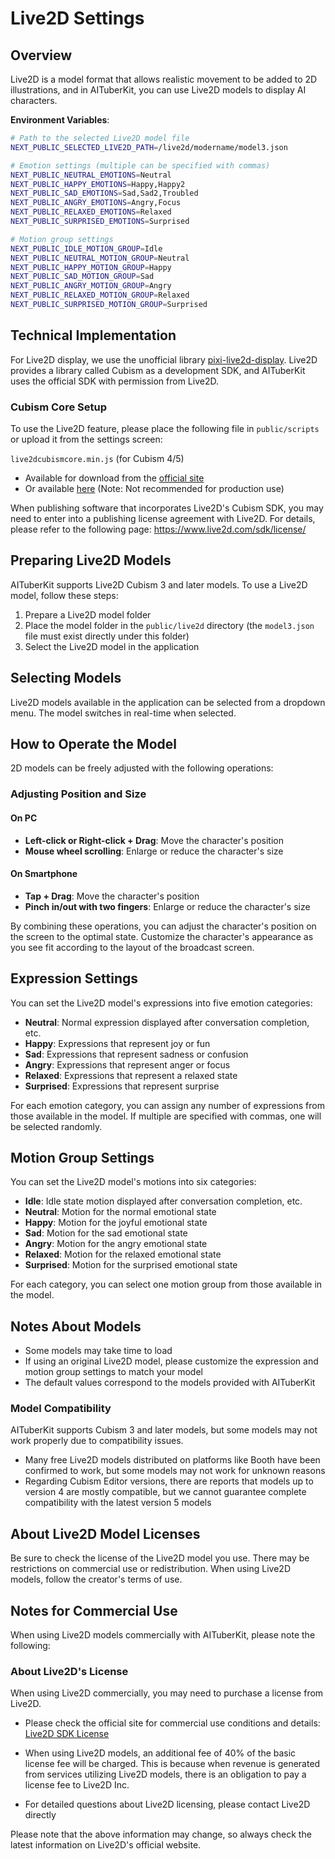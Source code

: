 # Live2D Settings

## Overview

Live2D is a model format that allows realistic movement to be added to 2D illustrations, and in AITuberKit, you can use Live2D models to display AI characters.

**Environment Variables**:

```bash
# Path to the selected Live2D model file
NEXT_PUBLIC_SELECTED_LIVE2D_PATH=/live2d/modername/model3.json

# Emotion settings (multiple can be specified with commas)
NEXT_PUBLIC_NEUTRAL_EMOTIONS=Neutral
NEXT_PUBLIC_HAPPY_EMOTIONS=Happy,Happy2
NEXT_PUBLIC_SAD_EMOTIONS=Sad,Sad2,Troubled
NEXT_PUBLIC_ANGRY_EMOTIONS=Angry,Focus
NEXT_PUBLIC_RELAXED_EMOTIONS=Relaxed
NEXT_PUBLIC_SURPRISED_EMOTIONS=Surprised

# Motion group settings
NEXT_PUBLIC_IDLE_MOTION_GROUP=Idle
NEXT_PUBLIC_NEUTRAL_MOTION_GROUP=Neutral
NEXT_PUBLIC_HAPPY_MOTION_GROUP=Happy
NEXT_PUBLIC_SAD_MOTION_GROUP=Sad
NEXT_PUBLIC_ANGRY_MOTION_GROUP=Angry
NEXT_PUBLIC_RELAXED_MOTION_GROUP=Relaxed
NEXT_PUBLIC_SURPRISED_MOTION_GROUP=Surprised
```

## Technical Implementation

For Live2D display, we use the unofficial library [pixi-live2d-display](https://github.com/RaSan147/pixi-live2d-display).
Live2D provides a library called Cubism as a development SDK, and AITuberKit uses the official SDK with permission from Live2D.

### Cubism Core Setup

To use the Live2D feature, please place the following file in `public/scripts` or upload it from the settings screen:

`live2dcubismcore.min.js` (for Cubism 4/5)

- Available for download from the [official site](https://www.live2d.com/sdk/download/web/)
- Or available [here](https://cubism.live2d.com/sdk-web/cubismcore/live2dcubismcore.min.js) (Note: Not recommended for production use)

When publishing software that incorporates Live2D's Cubism SDK, you may need to enter into a publishing license agreement with Live2D. For details, please refer to the following page:
https://www.live2d.com/sdk/license/

## Preparing Live2D Models

AITuberKit supports Live2D Cubism 3 and later models. To use a Live2D model, follow these steps:

1. Prepare a Live2D model folder
2. Place the model folder in the `public/live2d` directory (the `model3.json` file must exist directly under this folder)
3. Select the Live2D model in the application

## Selecting Models

Live2D models available in the application can be selected from a dropdown menu. The model switches in real-time when selected.

## How to Operate the Model

2D models can be freely adjusted with the following operations:

### Adjusting Position and Size

#### On PC

- **Left-click or Right-click + Drag**: Move the character's position
- **Mouse wheel scrolling**: Enlarge or reduce the character's size

#### On Smartphone

- **Tap + Drag**: Move the character's position
- **Pinch in/out with two fingers**: Enlarge or reduce the character's size

By combining these operations, you can adjust the character's position on the screen to the optimal state. Customize the character's appearance as you see fit according to the layout of the broadcast screen.

## Expression Settings

You can set the Live2D model's expressions into five emotion categories:

- **Neutral**: Normal expression displayed after conversation completion, etc.
- **Happy**: Expressions that represent joy or fun
- **Sad**: Expressions that represent sadness or confusion
- **Angry**: Expressions that represent anger or focus
- **Relaxed**: Expressions that represent a relaxed state
- **Surprised**: Expressions that represent surprise

For each emotion category, you can assign any number of expressions from those available in the model. If multiple are specified with commas, one will be selected randomly.

## Motion Group Settings

You can set the Live2D model's motions into six categories:

- **Idle**: Idle state motion displayed after conversation completion, etc.
- **Neutral**: Motion for the normal emotional state
- **Happy**: Motion for the joyful emotional state
- **Sad**: Motion for the sad emotional state
- **Angry**: Motion for the angry emotional state
- **Relaxed**: Motion for the relaxed emotional state
- **Surprised**: Motion for the surprised emotional state

For each category, you can select one motion group from those available in the model.

## Notes About Models

- Some models may take time to load
- If using an original Live2D model, please customize the expression and motion group settings to match your model
- The default values correspond to the models provided with AITuberKit

### Model Compatibility

AITuberKit supports Cubism 3 and later models, but some models may not work properly due to compatibility issues.

- Many free Live2D models distributed on platforms like Booth have been confirmed to work, but some models may not work for unknown reasons
- Regarding Cubism Editor versions, there are reports that models up to version 4 are mostly compatible, but we cannot guarantee complete compatibility with the latest version 5 models

## About Live2D Model Licenses

Be sure to check the license of the Live2D model you use. There may be restrictions on commercial use or redistribution. When using Live2D models, follow the creator's terms of use.

## Notes for Commercial Use

When using Live2D models commercially with AITuberKit, please note the following:

### About Live2D's License

When using Live2D commercially, you may need to purchase a license from Live2D.

- Please check the official site for commercial use conditions and details:
  [Live2D SDK License](https://www.live2d.com/sdk/license/)

- When using Live2D models, an additional fee of 40% of the basic license fee will be charged. This is because when revenue is generated from services utilizing Live2D models, there is an obligation to pay a license fee to Live2D Inc.

- For detailed questions about Live2D licensing, please contact Live2D directly

Please note that the above information may change, so always check the latest information on Live2D's official website.
